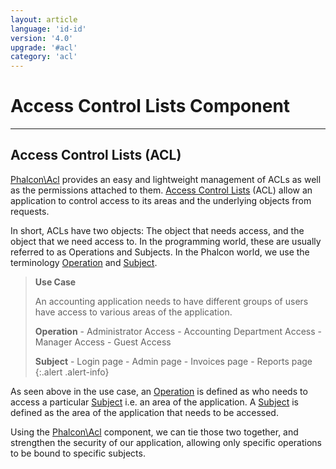 ```yaml
---
layout: article
language: 'id-id'
version: '4.0'
upgrade: '#acl'
category: 'acl'
---
```

# Access Control Lists Component

* * *

## Access Control Lists (ACL)

[Phalcon\Acl](api/Phalcon_Acl) provides an easy and lightweight management of ACLs as well as the permissions attached to them. [Access Control Lists](https://en.wikipedia.org/wiki/Access_control_list) (ACL) allow an application to control access to its areas and the underlying objects from requests.

In short, ACLs have two objects: The object that needs access, and the object that we need access to. In the programming world, these are usually referred to as Operations and Subjects. In the Phalcon world, we use the terminology [Operation](api/Phalcon_Acl_Operation) and [Subject](api/Phalcon_Acl_Subject).

> **Use Case**
> 
> An accounting application needs to have different groups of users have access to various areas of the application.
> 
> **Operation** - Administrator Access - Accounting Department Access - Manager Access - Guest Access
> 
> **Subject** - Login page - Admin page - Invoices page - Reports page {:.alert .alert-info}

As seen above in the use case, an [Operation](api/Phalcon_Acl_Operation) is defined as who needs to access a particular [Subject](api/Phalcon_Acl_Subject) i.e. an area of the application. A [Subject](api/Phalcon_Acl_Subject) is defined as the area of the application that needs to be accessed.

Using the [Phalcon\Acl](api/Phalcon_Acl) component, we can tie those two together, and strengthen the security of our application, allowing only specific operations to be bound to specific subjects.